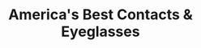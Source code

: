---
title: "America's Best Contacts & Eyeglasses"
url: /glendale/americas-best-contacts-und-eyeglasses/
shop: Optiker
---